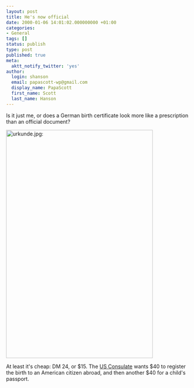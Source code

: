 ```yaml
---
layout: post
title: He's now official
date: 2000-01-06 14:01:02.000000000 +01:00
categories:
- General
tags: []
status: publish
type: post
published: true
meta:
  aktt_notify_twitter: 'yes'
author:
  login: shanson
  email: papascott-wp@gmail.com
  display_name: PapaScott
  first_name: Scott
  last_name: Hanson
---
```

<p>Is it just me, or does a German birth certificate look more like a prescription than an official document?</p>
<p><img src="https://www.papascott.de/wordpress/wp-content/uploads/2000/01/urkunde.jpg" height="623" width="400" border="0" alt="urkunde.jpg: " /></p>
<p>At least it's cheap: DM 24, or $15. The <a href="http://www.usconsulate.de">US Consulate</a> wants $40 to register the birth to an American citizen abroad, and then another $40 for a child's passport.</p>
